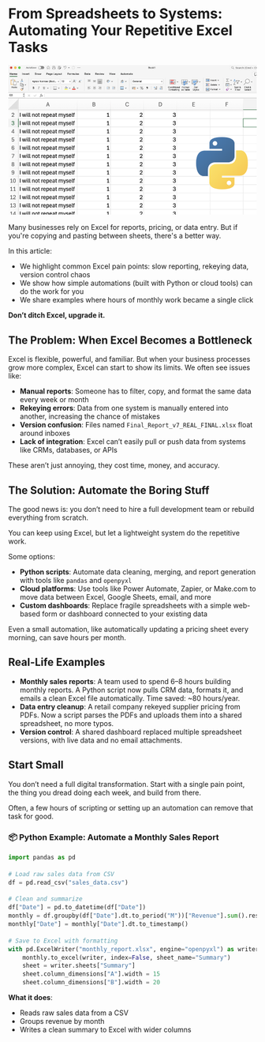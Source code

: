 # From Spreadsheets to Systems: Automating Your Repetitive Excel Tasks

![spreadsheet](/static/images/spreadsheet-900w.png)

Many businesses rely on Excel for reports, pricing, or data entry. But if you're copying and pasting between sheets, there's a better way.

In this article:

* We highlight common Excel pain points: slow reporting, rekeying data, version control chaos
* We show how simple automations (built with Python or cloud tools) can do the work for you
* We share examples where hours of monthly work became a single click

**Don’t ditch Excel, upgrade it.**

## The Problem: When Excel Becomes a Bottleneck

Excel is flexible, powerful, and familiar. But when your business processes grow more complex, Excel can start to show its limits. We often see issues like:

* **Manual reports**: Someone has to filter, copy, and format the same data every week or month
* **Rekeying errors**: Data from one system is manually entered into another, increasing the chance of mistakes
* **Version confusion**: Files named `Final_Report_v7_REAL_FINAL.xlsx` float around inboxes
* **Lack of integration**: Excel can’t easily pull or push data from systems like CRMs, databases, or APIs

These aren’t just annoying, they cost time, money, and accuracy.

## The Solution: Automate the Boring Stuff

The good news is: you don’t need to hire a full development team or rebuild everything from scratch.

You can keep using Excel, but let a lightweight system do the repetitive work.

Some options:

* **Python scripts**: Automate data cleaning, merging, and report generation with tools like `pandas` and `openpyxl`
* **Cloud platforms**: Use tools like Power Automate, Zapier, or Make.com to move data between Excel, Google Sheets, email, and more
* **Custom dashboards**: Replace fragile spreadsheets with a simple web-based form or dashboard connected to your existing data

Even a small automation, like automatically updating a pricing sheet every morning, can save hours per month.

## Real-Life Examples

* **Monthly sales reports**: A team used to spend 6–8 hours building monthly reports. A Python script now pulls CRM data, formats it, and emails a clean Excel file automatically. Time saved: \~80 hours/year.
* **Data entry cleanup**: A retail company rekeyed supplier pricing from PDFs. Now a script parses the PDFs and uploads them into a shared spreadsheet, no more typos.
* **Version control**: A shared dashboard replaced multiple spreadsheet versions, with live data and no email attachments.

## Start Small

You don’t need a full digital transformation. Start with a single pain point, the thing you dread doing each week, and build from there.

Often, a few hours of scripting or setting up an automation can remove that task for good.


### 📦 Python Example: Automate a Monthly Sales Report

```python
import pandas as pd

# Load raw sales data from CSV
df = pd.read_csv("sales_data.csv")

# Clean and summarize
df["Date"] = pd.to_datetime(df["Date"])
monthly = df.groupby(df["Date"].dt.to_period("M"))["Revenue"].sum().reset_index()
monthly["Date"] = monthly["Date"].dt.to_timestamp()

# Save to Excel with formatting
with pd.ExcelWriter("monthly_report.xlsx", engine="openpyxl") as writer:
    monthly.to_excel(writer, index=False, sheet_name="Summary")
    sheet = writer.sheets["Summary"]
    sheet.column_dimensions["A"].width = 15
    sheet.column_dimensions["B"].width = 20
```

**What it does**:

* Reads raw sales data from a CSV
* Groups revenue by month
* Writes a clean summary to Excel with wider columns